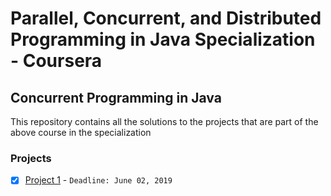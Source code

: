 
# **Parallel, Concurrent, and Distributed Programming in Java Specialization - Coursera**

## **Concurrent Programming in Java**

This repository contains all the solutions to the projects that are part of the above course in the specialization

### **Projects**

- [x] [Project 1](./miniproject_1) - `Deadline: June 02, 2019`

